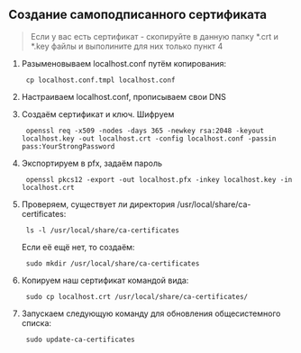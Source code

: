 ## Создание самоподписанного сертификата
> Если у вас есть сертификат - скопируйте в данную папку *.crt и *.key файлы и выполините для них только пункт 4

1. Разыменовываем localhost.conf путём копирования:

        cp localhost.conf.tmpl localhost.conf

2.  Настраиваем localhost.conf, прописываем свои DNS

3. Создаём сертификат и ключ. Шифруем
    
        openssl req -x509 -nodes -days 365 -newkey rsa:2048 -keyout localhost.key -out localhost.crt -config localhost.conf -passin pass:YourStrongPassword

4. Экспортируем в pfx, задаём пароль

        openssl pkcs12 -export -out localhost.pfx -inkey localhost.key -in localhost.crt

5. Проверяем, существует ли директория /usr/local/share/ca-certificates:

        ls -l /usr/local/share/ca-certificates

    Если её ещё нет, то создаём:

        sudo mkdir /usr/local/share/ca-certificates
        
6. Копируем наш сертификат командой вида:

        sudo cp localhost.crt /usr/local/share/ca-certificates/

7. Запускаем следующую команду для обновления общесистемного списка:

        sudo update-ca-certificates
